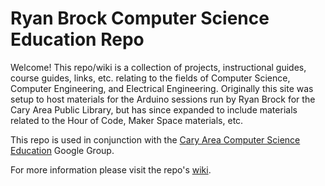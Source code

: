 # Ryan Brock Computer Science Education Repo

Welcome! This repo/wiki is a collection of projects, instructional guides, course guides, links, etc. relating to the fields of Computer Science,
Computer Engineering, and Electrical Engineering. Originally this site was setup to host materials for the Arduino sessions run by Ryan Brock for the
Cary Area Public Library, but has since expanded to include materials related to the Hour of Code, Maker Space materials, etc.

This repo is used in conjunction with the [Cary Area Computer Science Education](https://groups.google.com/d/forum/cary-area-computer-science-education) Google Group.

For more information please visit the repo's [wiki](https://github.com/borq79/cs.edu/wiki).

